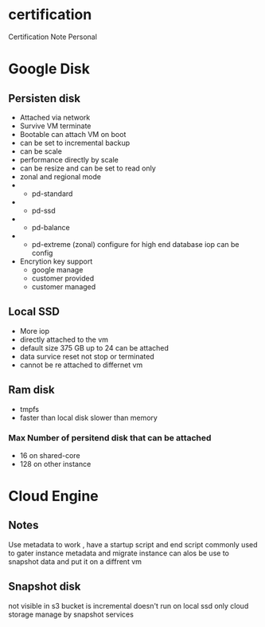 # certification

Certification Note Personal


# Google Disk 
## Persisten disk 
- Attached via network 
- Survive VM terminate
- Bootable can attach VM on boot
- can be set to incremental backup
- can be scale 
- performance directly by scale 
- can be resize and can be set to read only 
- zonal and regional mode 
- - pd-standard 
- - pd-ssd
- - pd-balance
- - pd-extreme (zonal) configure for high end database iop can be config 
- Encrytion key support 
    - google manage 
    - customer provided 
    - customer managed

## Local SSD 
- More iop 
- directly attached to the vm 
- default size 375 GB up to 24 can be attached 
- data survice reset not stop or terminated
- cannot be re attached to differnet vm 

## Ram disk 
- tmpfs
- faster than local disk slower than memory 

### Max Number of persitend disk that can be attached 
- 16 on shared-core 
- 128 on other instance 

# Cloud Engine
## Notes

Use metadata to work , have a startup script and end script 
commonly used to gater instance metadata and migrate instance 
can alos be use to snapshot data and put it on a diffrent vm 

## Snapshot disk

not visible in s3 bucket 
is incremental 
doesn't run on local ssd only cloud storage
manage by snapshot services
